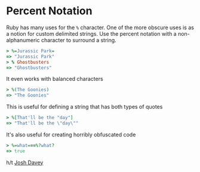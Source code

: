 # Percent Notation

Ruby has many uses for the `%` character. One of the more obscure uses is as
a notion for custom delimited strings. Use the percent notation with a
non-alphanumeric character to surround a string.

```ruby
> %=Jurassic Park=
=> "Jurassic Park"
> % Ghostbusters 
=> "Ghostbusters"
```

It even works with balanced characters

```ruby
> %(The Goonies)
=> "The Goonies"
```

This is useful for defining a string that has both types of quotes

```ruby
> %[That'll be the "day"]
=> "That'll be the \"day\""
```

It's also useful for creating horribly obfuscated code

```ruby
> %=what===%?what?
=> true
```

h/t [Josh Davey](https://twitter.com/joshuadavey/status/615613617099046912)
